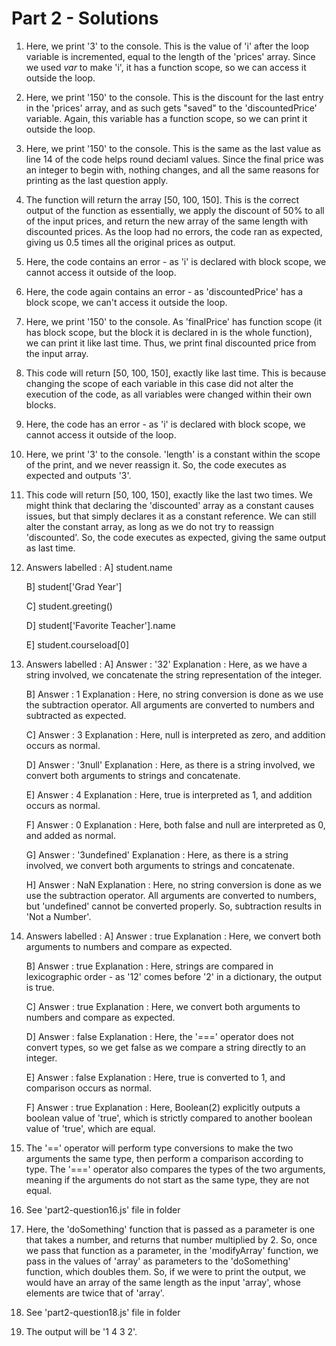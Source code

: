 # Part 2 - Solutions

1. Here, we print '3' to the console. This is the value of 'i' after the loop variable is incremented, equal to the length of the 'prices' array. Since we used *var* to make 'i', it has a function scope, so we can access it outside the loop.

2. Here, we print '150' to the console. This is the discount for the last entry in the 'prices' array, and as such gets "saved" to the 'discountedPrice' variable. Again, this variable has a function scope, so we can print it outside the loop. 

3. Here, we print '150' to the console. This is the same as the last value as line 14 of the code helps round deciaml values. Since the final price was an integer to begin with, nothing changes, and all the same reasons for printing as the last question apply. 

4. The function will return the array [50, 100, 150]. This is the correct output of the function as essentially, we apply the discount of 50% to all of the input prices, and return the new array of the same length with discounted prices. As the loop had no errors, the code ran as expected, giving us 0.5 times all the original prices as output. 

5. Here, the code contains an error - as 'i' is declared with block scope, we cannot access it outside of the loop. 

6. Here, the code again contains an error - as 'discountedPrice' has a block scope, we can't access it outside the loop.

7. Here, we print '150' to the console. As 'finalPrice' has function scope (it has block scope, but the block it is declared in is the whole function), we can print it like last time. Thus, we print final discounted price from the input array.

8. This code will return [50, 100, 150], exactly like last time. This is because changing the scope of each variable in this case did not alter the execution of the code, as all variables were changed within their own blocks. 

9. Here, the code has an error - as 'i' is declared with block scope, we cannot access it outside of the loop. 

10. Here, we print '3' to the console. 'length' is a constant within the scope of the print, and we never reassign it. So, the code executes as expected and outputs '3'. 

11. This code will return [50, 100, 150], exactly like the last two times. We might think that declaring the 'discounted' array as a constant causes issues, but that simply declares it as a constant reference. We can still alter the constant array, as long as we do not try to reassign 'discounted'. So, the code executes as expected, giving the same output as last time. 

12. Answers labelled :
    A] student.name
    
    B] student['Grad Year']
    
    C] student.greeting()
    
    D] student['Favorite Teacher'].name
    
    E] student.courseload[0]

13. Answers labelled :
    A] Answer : '32' 
       Explanation : Here, as we have a string involved, we concatenate the string representation of the integer.

    B] Answer : 1
       Explanation : Here, no string conversion is done as we use the subtraction operator. All arguments are converted to numbers and subtracted as expected. 

    C] Answer : 3 
       Explanation : Here, null is interpreted as zero, and addition occurs as normal.

    D] Answer : '3null'
       Explanation : Here, as there is a string involved, we convert both arguments to strings and concatenate.

    E] Answer : 4
       Explanation : Here, true is interpreted as 1, and addition occurs as normal.

    F] Answer : 0
       Explanation : Here, both false and null are interpreted as 0, and added as normal.

    G] Answer : '3undefined'
       Explanation : Here, as there is a string involved, we convert both arguments to strings and concatenate.

    H] Answer : NaN
       Explanation : Here, no string conversion is done as we use the subtraction operator. All arguments are converted to numbers, but 'undefined' cannot be converted properly. So, subtraction results in 'Not a Number'.

14. Answers labelled :
    A] Answer : true 
       Explanation : Here, we convert both arguments to numbers and compare as expected.

    B] Answer : true
       Explanation : Here, strings are compared in lexicographic order - as '12' comes before '2' in a dictionary, the output is true.

    C] Answer : true 
       Explanation : Here, we convert both arguments to numbers and compare as expected.

    D] Answer : false
       Explanation : Here, the '===' operator does not convert types, so we get false as we compare a string directly to an integer. 

    E] Answer : false
       Explanation : Here, true is converted to 1, and comparison occurs as normal.

    F] Answer : true
       Explanation : Here, Boolean(2) explicitly outputs a boolean value of 'true', which is strictly compared to another boolean value of 'true', which are equal.

15. The '==' operator will perform type conversions to make the two arguments the same type, then perform a comparison according to type. The '===' operator also compares the types of the two arguments, meaning if the arguments do not start as the same type, they are not equal. 

16. See 'part2-question16.js' file in folder

17. Here, the 'doSomething' function that is passed as a parameter is one that takes a number, and returns that number multiplied by 2. So, once we pass that function as a parameter, in the 'modifyArray' function, we pass in the values of 'array' as parameters to the 'doSomething' function, which doubles them. So, if we were to print the output, we would have an array of the same length as the input 'array', whose elements are twice that of 'array'.

18. See 'part2-question18.js' file in folder

19. The output will be '1 4 3 2'.
